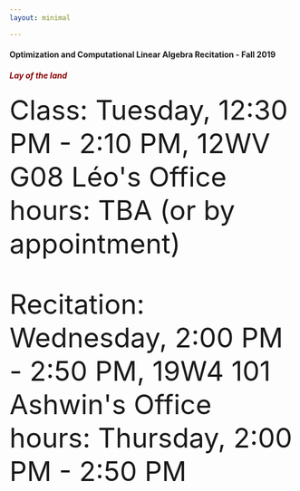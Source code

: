 ```yaml
---
layout: minimal

---
```


#### Optimization and Computational Linear Algebra Recitation - Fall 2019

<font color="darkred"><h5> Lay of the land</h5></font>
<font size="10">
Class: Tuesday, 12:30 PM - 2:10 PM, 12WV G08
Léo's Office hours: TBA (or by appointment)

Recitation: Wednesday, 2:00 PM - 2:50 PM, 19W4 101
Ashwin's Office hours: Thursday, 2:00 PM - 2:50 PM
</font>

